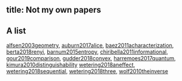 title: Not my own papers
---
## A list

[alfsen2003geometry](alfsen2003geometry), [auburn2017alice](auburn2017alice),  [baez2011acharacterization](baez2011acharacterization), [berta2018renyi](berta2018renyi), [barnum2015entropy](barnum2015entropy), 
[chiribella2011informational](chiribella2011informational), [gour2019comparison](gour2019comparison), [gudder2018convex](gudder2018convex), [harremoes2017quantum](harremoes2017quantum), [kimura2010distinguishability](kimura2010distinguishability)
[wetering2018aneffect](wetering2018aneffect), [wetering2018sequential](wetering2018sequential), [wetering2018three](wetering2018three),
[wolf2010theinverse](wolf2010theinverse)
